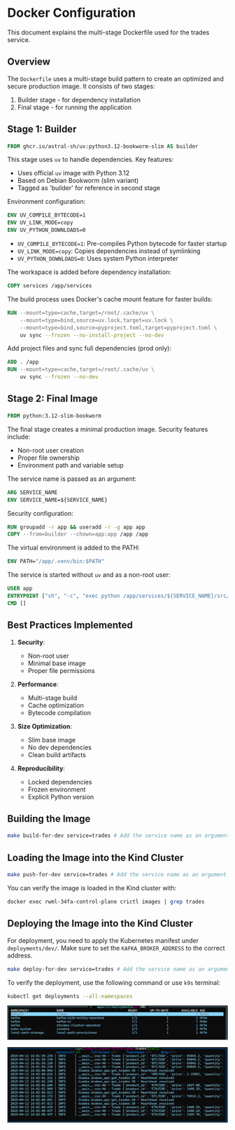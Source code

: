 # Docker Configuration

This document explains the multi-stage Dockerfile used for the trades service.

## Overview

The `Dockerfile` uses a multi-stage build pattern to create an optimized and secure production image. It consists of two stages:

1. Builder stage - for dependency installation
1. Final stage - for running the application

## Stage 1: Builder

```dockerfile
FROM ghcr.io/astral-sh/uv:python3.12-bookworm-slim AS builder
```

This stage uses `uv` to handle dependencies. Key features:

- Uses official `uv` image with Python 3.12
- Based on Debian Bookworm (slim variant)
- Tagged as 'builder' for reference in second stage

Environment configuration:

```dockerfile
ENV UV_COMPILE_BYTECODE=1
ENV UV_LINK_MODE=copy
ENV UV_PYTHON_DOWNLOADS=0
```

- `UV_COMPILE_BYTECODE=1`: Pre-compiles Python bytecode for faster startup
- `UV_LINK_MODE=copy`: Copies dependencies instead of symlinking
- `UV_PYTHON_DOWNLOADS=0`: Uses system Python interpreter

The workspace is added before dependency installation:

```dockerfile
COPY services /app/services
```

The build process uses Docker's cache mount feature for faster builds:

```dockerfile
RUN --mount=type=cache,target=/root/.cache/uv \
    --mount=type=bind,source=uv.lock,target=uv.lock \
    --mount=type=bind,source=pyproject.toml,target=pyproject.toml \
    uv sync --frozen --no-install-project --no-dev
```

Add project files and sync full dependencies (prod only):

```dockerfile
ADD . /app
RUN --mount=type=cache,target=/root/.cache/uv \
    uv sync --frozen --no-dev
```

## Stage 2: Final Image

```dockerfile
FROM python:3.12-slim-bookworm
```

The final stage creates a minimal production image. Security features include:

- Non-root user creation
- Proper file ownership
- Environment path and variable setup

The service name is passed as an argument:

```dockerfile
ARG SERVICE_NAME
ENV SERVICE_NAME=${SERVICE_NAME}
```

Security configuration:

```dockerfile
RUN groupadd -r app && useradd -r -g app app
COPY --from=builder --chown=app:app /app /app
```

The virtual environment is added to the PATH:

```dockerfile
ENV PATH="/app/.venv/bin:$PATH"
```

The service is started without `uv` and as a non-root user:

```dockerfile
USER app
ENTRYPOINT ["sh", "-c", "exec python /app/services/${SERVICE_NAME}/src/${SERVICE_NAME}/main.py"]
CMD []
```

## Best Practices Implemented

1. **Security**:

   - Non-root user
   - Minimal base image
   - Proper file permissions

1. **Performance**:

   - Multi-stage build
   - Cache optimization
   - Bytecode compilation

1. **Size Optimization**:

   - Slim base image
   - No dev dependencies
   - Clean build artifacts

1. **Reproducibility**:

   - Locked dependencies
   - Frozen environment
   - Explicit Python version

## Building the Image

```bash
make build-for-dev service=trades # Add the service name as an argument
```

## Loading the Image into the Kind Cluster

```bash
make push-for-dev service=trades # Add the service name as an argument
```

You can verify the image is loaded in the Kind cluster with:

```bash
docker exec rwml-34fa-control-plane crictl images | grep trades
```

## Deploying the Image into the Kind Cluster

For deployment, you need to apply the Kubernetes manifest under `deployments/dev/`. Make sure to set the `KAFKA_BROKER_ADDRESS` to the correct address.

```bash
make deploy-for-dev service=trades # Add the service name as an argument
```

To verify the deployment, use the following command or use `k9s` terminal:

```bash
kubectl get deployments --all-namespaces
```

![deployment trades](../images/deployment_trades1.png)

![deployment trades](../images/deployment_trades2.png)
